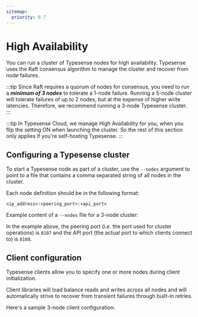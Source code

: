 ```yaml
---
sitemap:
  priority: 0.7
---
```


# High Availability

You can run a cluster of Typesense nodes for high availability. Typesense uses the Raft consensus algorithm to manage the cluster and recover from node failures.

:::tip
Since Raft requires a quorum of nodes for consensus, you need to run a ***minimum of 3 nodes*** to tolerate a 1-node failure. Running a 5-node cluster will tolerate failures of up to 2 nodes, but at the expense of higher write latencies. Therefore, we recommend running a 3-node Typesense cluster.
:::

:::tip
In Typesense Cloud, we manage High Availability for you, when you flip the setting ON when launching the cluster. So the rest of this section only applies if you're self-hosting Typesense.
:::

## Configuring a Typesense cluster

To start a Typesense node as part of a cluster, use the `--nodes` argument to point to a file that contains a comma separated string of all nodes in the cluster.

Each node definition should be in the following format:

`<ip_address>:<peering_port>:<api_port>`

Example content of a `--nodes` file for a 3-node cluster:

<Tabs :tabs="['Config']">
  <template v-slot:Config>

```
192.168.12.1:8107:8108,192.168.12.2:8107:8108,192.168.12.3:8107:8108
```

  </template>
</Tabs>

In the example above, the peering port (i.e. the port used for cluster operations) is `8107` and the API port (the actual port to which clients connect to) is `8108`.

## Client configuration

Typesense clients allow you to specify one or more nodes during client initialization.

Client libraries will load balance reads and writes across all nodes and will automatically strive to recover from transient failures through built-in retries.

Here's a sample 3-node client configuration:

<Tabs :tabs="['Ruby','Python','JavaScript']">
  <template v-slot:Ruby>

```rb
require 'typesense'

client = Typesense::Client.new(
  nodes: [
    {
      host:     '192.168.0.50',
      port:     443,
      protocol: 'https'
    },
    {
      host:     '192.168.0.51',
      port:     443,
      protocol: 'https'
    },
    {
      host:     '192.168.0.52',
      port:     443,
      protocol: 'https'
    }
  ],
  api_key:  '<API_KEY>',
  connection_timeout_seconds: 2
)
```

  </template>
  <template v-slot:Python>

```py
import typesense

client = typesense.Client({
  'nodes': [
    {
      host:     '192.168.0.50',
      port:     443,
      protocol: 'https'
    },
    {
      host:     '192.168.0.51',
      port:     443,
      protocol: 'https'
    },
    {
      host:     '192.168.0.52',
      port:     443,
      protocol: 'https'
    }
  ],
  'api_key': '<API_KEY>',
  'connection_timeout_seconds': 2
})
```

  </template>
  <template v-slot:JavaScript>

```js
let client = new Typesense.Client({
  'nodes': [
    {
      host:     '192.168.0.50',
      port:     443,
      protocol: 'https'
    },
    {
      host:     '192.168.0.51',
      port:     443,
      protocol: 'https'
    },
    {
      host:     '192.168.0.52',
      port:     443,
      protocol: 'https'
    }
  ],
  'apiKey': '<API_KEY>',
  'connectionTimeoutSeconds': 2
})
```

  </template>
</Tabs>
